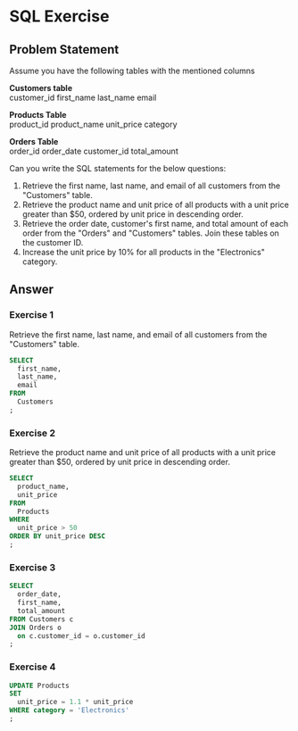 # SQL Exercise

## Problem Statement
Assume you have the following tables with the mentioned columns

**Customers table**  
customer_id first_name last_name email

**Products Table**  
product_id product_name unit_price category

**Orders Table**  
order_id order_date customer_id total_amount  

Can you write the SQL statements for the below questions:
1. Retrieve the first name, last name, and email of all customers from the "Customers" table.
2. Retrieve the product name and unit price of all products with a unit price greater than $50, ordered by unit price in descending order.
3. Retrieve the order date, customer's first name, and total amount of each order from the "Orders" and "Customers" tables. Join these tables on the customer ID.
4. Increase the unit price by 10% for all products in the "Electronics" category.

## Answer
### Exercise 1
Retrieve the first name, last name, and email of all customers from the "Customers" table.
```sql
SELECT
  first_name,
  last_name,
  email
FROM
  Customers
;
```
### Exercise 2
Retrieve the product name and unit price of all products with a unit price greater than $50, ordered by unit price in descending order.
```sql
SELECT
  product_name,
  unit_price
FROM
  Products
WHERE
  unit_price > 50
ORDER BY unit_price DESC
;
```
### Exercise 3
```sql
SELECT
  order_date,
  first_name,
  total_amount
FROM Customers c
JOIN Orders o
  on c.customer_id = o.customer_id
;
```
### Exercise 4
```sql
UPDATE Products
SET
  unit_price = 1.1 * unit_price
WHERE category = 'Electronics'
;
```
